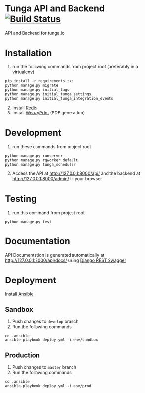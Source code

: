 # Tunga API and Backend [![Build Status](https://travis-ci.org/tunga-io/tunga-api.svg?branch=develop)](https://travis-ci.org/tunga-io/tunga-api)
API and Backend for tunga.io

# Installation
1. run the following commands from project root (preferably in a virtualenv)
```
pip install -r requirements.txt
python manage.py migrate
python manage.py initial_tags
python manage.py initial_tunga_settings
python manage.py initial_tunga_integration_events
```

2. Install [Redis](https://redis.io/)
3. Install [WeazyPrint](http://weasyprint.org/) (PDF generation)

# Development
1. run these commands from project root
```
python manage.py runserver
python manage.py rqworker default
python manage.py tunga_scheduler
```
2. Access the API at http://127.0.0.1:8000/api/ and the backend at http://127.0.0.1:8000/admin/ in your browser

# Testing
1. run this command from project root
```
python manage.py test
```

# Documentation
API Documentation is generated automatically at http://127.0.0.1:8000/api/docs/ using [Django REST Swagger](https://github.com/marcgibbons/django-rest-swagger)

# Deployment
Install [Ansible](https://www.ansible.com/)

## Sandbox
1. Push changes to `develop` branch
2. Run the following commands
```
cd .ansible
ansible-playbook deploy.yml -i env/sandbox
```

## Production
1. Push changes to `master` branch
2. Run the following commands
```
cd .ansible
ansible-playbook deploy.yml -i env/prod
```


